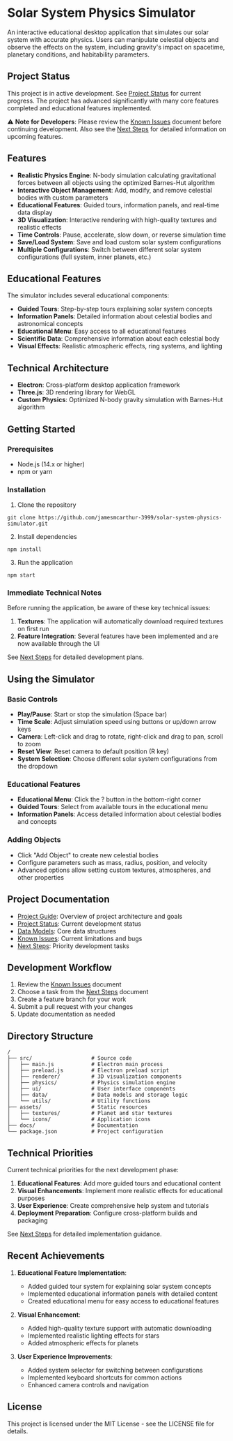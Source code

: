 # Solar System Physics Simulator

An interactive educational desktop application that simulates our solar system with accurate physics. Users can manipulate celestial objects and observe the effects on the system, including gravity's impact on spacetime, planetary conditions, and habitability parameters.

## Project Status

This project is in active development. See [Project Status](docs/PROJECT_STATUS.md) for current progress. The project has advanced significantly with many core features completed and educational features implemented.

⚠️ **Note for Developers**: Please review the [Known Issues](docs/KNOWN_ISSUES.md) document before continuing development. Also see the [Next Steps](NEXT_STEPS_UPDATED.md) for detailed information on upcoming features.

## Features

- **Realistic Physics Engine**: N-body simulation calculating gravitational forces between all objects using the optimized Barnes-Hut algorithm
- **Interactive Object Management**: Add, modify, and remove celestial bodies with custom parameters
- **Educational Features**: Guided tours, information panels, and real-time data display
- **3D Visualization**: Interactive rendering with high-quality textures and realistic effects
- **Time Controls**: Pause, accelerate, slow down, or reverse simulation time
- **Save/Load System**: Save and load custom solar system configurations
- **Multiple Configurations**: Switch between different solar system configurations (full system, inner planets, etc.)

## Educational Features

The simulator includes several educational components:

- **Guided Tours**: Step-by-step tours explaining solar system concepts
- **Information Panels**: Detailed information about celestial bodies and astronomical concepts
- **Educational Menu**: Easy access to all educational features
- **Scientific Data**: Comprehensive information about each celestial body
- **Visual Effects**: Realistic atmospheric effects, ring systems, and lighting

## Technical Architecture

- **Electron**: Cross-platform desktop application framework
- **Three.js**: 3D rendering library for WebGL
- **Custom Physics**: Optimized N-body gravity simulation with Barnes-Hut algorithm

## Getting Started

### Prerequisites

- Node.js (14.x or higher)
- npm or yarn

### Installation

1. Clone the repository
```
git clone https://github.com/jamesmcarthur-3999/solar-system-physics-simulator.git
```

2. Install dependencies
```
npm install
```

3. Run the application
```
npm start
```

### Immediate Technical Notes

Before running the application, be aware of these key technical issues:

1. **Textures**: The application will automatically download required textures on first run
2. **Feature Integration**: Several features have been implemented and are now available through the UI

See [Next Steps](NEXT_STEPS_UPDATED.md) for detailed development plans.

## Using the Simulator

### Basic Controls

- **Play/Pause**: Start or stop the simulation (Space bar)
- **Time Scale**: Adjust simulation speed using buttons or up/down arrow keys
- **Camera**: Left-click and drag to rotate, right-click and drag to pan, scroll to zoom
- **Reset View**: Reset camera to default position (R key)
- **System Selection**: Choose different solar system configurations from the dropdown

### Educational Features

- **Educational Menu**: Click the ? button in the bottom-right corner
- **Guided Tours**: Select from available tours in the educational menu
- **Information Panels**: Access detailed information about celestial bodies and concepts

### Adding Objects

- Click "Add Object" to create new celestial bodies
- Configure parameters such as mass, radius, position, and velocity
- Advanced options allow setting custom textures, atmospheres, and other properties

## Project Documentation

- [Project Guide](docs/PROJECT_GUIDE.md): Overview of project architecture and goals
- [Project Status](docs/PROJECT_STATUS.md): Current development status
- [Data Models](docs/DATA_MODELS.md): Core data structures
- [Known Issues](docs/KNOWN_ISSUES.md): Current limitations and bugs
- [Next Steps](NEXT_STEPS_UPDATED.md): Priority development tasks

## Development Workflow

1. Review the [Known Issues](docs/KNOWN_ISSUES.md) document
2. Choose a task from the [Next Steps](NEXT_STEPS_UPDATED.md) document
3. Create a feature branch for your work
4. Submit a pull request with your changes
5. Update documentation as needed

## Directory Structure

```
/
├── src/                   # Source code
│   ├── main.js            # Electron main process
│   ├── preload.js         # Electron preload script
│   ├── renderer/          # 3D visualization components
│   ├── physics/           # Physics simulation engine
│   ├── ui/                # User interface components
│   ├── data/              # Data models and storage logic
│   └── utils/             # Utility functions
├── assets/                # Static resources
│   ├── textures/          # Planet and star textures
│   └── icons/             # Application icons
├── docs/                  # Documentation
└── package.json           # Project configuration
```

## Technical Priorities

Current technical priorities for the next development phase:

1. **Educational Features**: Add more guided tours and educational content
2. **Visual Enhancements**: Implement more realistic effects for educational purposes
3. **User Experience**: Create comprehensive help system and tutorials
4. **Deployment Preparation**: Configure cross-platform builds and packaging

See [Next Steps](NEXT_STEPS_UPDATED.md) for detailed implementation guidance.

## Recent Achievements

1. **Educational Feature Implementation**:
   - Added guided tour system for explaining solar system concepts
   - Implemented educational information panels with detailed content
   - Created educational menu for easy access to educational features

2. **Visual Enhancement**:
   - Added high-quality texture support with automatic downloading
   - Implemented realistic lighting effects for stars
   - Added atmospheric effects for planets

3. **User Experience Improvements**:
   - Added system selector for switching between configurations
   - Implemented keyboard shortcuts for common actions
   - Enhanced camera controls and navigation

## License

This project is licensed under the MIT License - see the LICENSE file for details.
